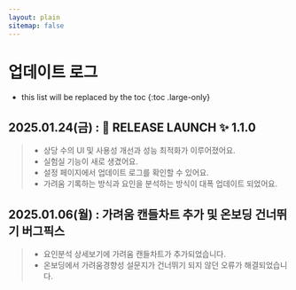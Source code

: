 ```yaml
---
layout: plain
sitemap: false
---
```


# 업데이트 로그

* this list will be replaced by the toc
{:toc .large-only}


## 2025.01.24(금) : 🚀 RELEASE LAUNCH ✨ 1.1.0
> * 상당 수의 UI 및 사용성 개선과 성능 최적화가 이루어졌어요.<br/>
> * 실험실 기능이 새로 생겼어요.<br/>
> * 설정 페이지에서 업데이트 로그를 확인할 수 있어요.<br/>
> * 가려움 기록하는 방식과 요인을 분석하는 방식이 대폭 업데이트 되었어요.<br/>


## 2025.01.06(월) : 가려움 캔들차트 추가 및 온보딩 건너뛰기 버그픽스
> * 요인분석 상세보기에 가려움 캔들차트가 추가되었습니다.<br/>
> * 온보딩에서 가려움경향성 설문지가 건너뛰기 되지 않던 오류가 해결되었습니다.
